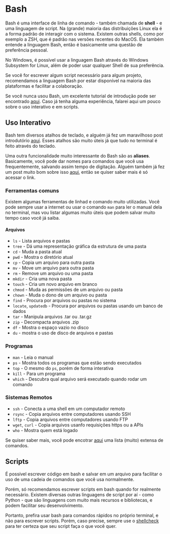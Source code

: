 # Bash

Bash é uma interface de linha de comando - também chamada de **shell** - e uma linguagem de script. Na (grande) maioria das distribuições Linux ela é a forma padrão de interagir com o sistema. Existem outras shells, como por exemplo a ZSH, que é padrão nas versões recentes do MacOS. Ela também entende a linguagem Bash, então é basicamente uma questão de preferência pessoal.

No Windows, é possível usar a linguagem Bash através do Windows Subsystem for Linux, além de poder usar qualquer Shell de sua preferência.

Se você for escrever algum script necessário para algum projeto, recomendamos a linguagem Bash por estar disponível na maioria das plataformas e facilitar a colaboração.

Se você nunca usou Bash, um excelente tutorial de introdução pode ser encontrado [aqui](https://swcarpentry.github.io/shell-novice/). Caso já tenha alguma experiência, falarei aqui um pouco sobre o uso interativo e em scripts.

## Uso Interativo

Bash tem diversos atalhos de teclado, e alguém já fez um maravilhoso post introdutório [aqui](https://www.tecmint.com/linux-command-line-bash-shortcut-keys/). Esses atalhos são muito úteis já que tudo no terminal é feito através do teclado.

Uma outra funcionalidade muito interessante do Bash são as **aliases**. Basicamente, você pode dar nomes para comandos que você usa frequentemente, salvando assim tempo de digitação. Alguém também já fez um post muito bom sobre isso [aqui](https://linuxize.com/post/how-to-create-bash-aliases/), então se quiser saber mais é só acessar o link.

### Ferramentas comuns

Existem algumas ferramentas de linhad e comando muito utilizadas. Você pode sempre usar a internet ou usar o comando `man` para ler o manual dela no terminal, mas vou listar algumas muito úteis que podem salvar muito tempo caso você já saiba.

#### Arquivos

* `ls` - Lista arquivos e pastas
* `tree` - Dá uma representação gráfica da estrutura de uma pasta
* `cd` - Muda a pasta atual
* `pwd` - Mostra o diretório atual
* `cp` - Copia um arquivo para outra pasta
* `mv` - Move um arquivo para outra pasta
* `rm` - Remove um arquivo ou uma pasta
* `mkdir` - Cria uma nova pasta
* `touch` - Cria um novo arquivo em branco
* `chmod` - Muda as permissões de um arquivo ou pasta
* `chown` - Muda o dono de um arquivo ou pasta
* `find` - Procura por arquivos ou pastas no sistema
* `locate`, `updatedb` - Procura por arquivos ou pastas usando um banco de dados
* `tar` - Manipula arquivos .tar ou .tar.gz
* `zip` - Decompacta arquivos .zip
* `df` - Mostra o espaço vazio no disco
* `du` - mostra o uso de disco de arquivos e pastas

### Programas

* `man` - Leia o manual
* `ps` - Mostra todos os programas que estão sendo executados
* `top` - O mesmo do `ps`, porém de forma interativa
* `kill` - Para um programa
* `which` - Descubra qual arquivo será executado quando rodar um comando

### Sistemas Remotos

* `ssh` - Conecta a uma shell em um computador remoto
* `rsync` - Copia arquivos entre computadores usando SSH
* `lftp` - Copia arquivos entre computadores usando FTP
* `wget`, `curl` - Copia arquivos usanfo requisições https ou a APIs
* `who` - Mostra quem está logado

Se quiser saber mais, você pode encotrar [aqui](https://fossbytes.com/a-z-list-linux-command-line-reference/) uma lista (muito) extensa de comandos.

## Scripts

É possível escrever código em bash e salvar em um arquivo para facilitar o uso de uma cadeia de comandos que você usa normalmente.

Porém, só recomendamos escrever scripts em bash quando for realmente necessário. Existem diversas outras linguagens de script por aí - como Python - que são linguagens com muito mais recursos e bibliotecas, e podem facilitar seu desenvolvimento.

Portanto, prefira usar bash para comandos rápidos no próprio terminal, e não para escrever scripts. Porém, caso precise, sempre use o [shellcheck](https://www.shellcheck.net/) para ter certeza que seu script faça o que você quer.